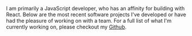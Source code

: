 I am primarily a JavaScript developer, who has an affinity for building with React. Below are the most recent software projects I've developed or have had the pleasure of working on with a team. For a full list of what I'm currently working on, please checkout my [Github](https://github.com/theonlymikeever).